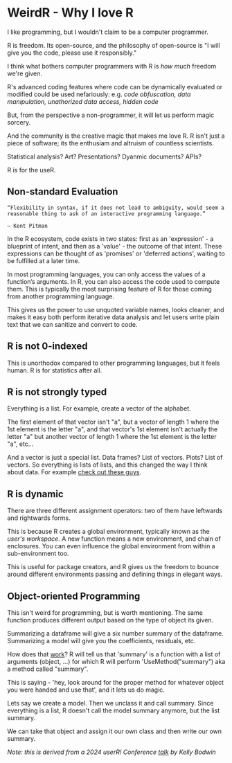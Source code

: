 # WeirdR - Why I love R

I like programming, but I wouldn't claim to be a computer programmer.

R is freedom. Its open-source, and the philosophy of open-source is "I will give you the code, please use it responsibly."

I think what bothers computer programmers with R is *how much* freedom we're given.

R's advanced coding features where code can be dynamically evaluated or modified could be used nefariously: e.g. *code obfuscation, data manipulation, unathorized data access, hidden code*

But, from the perspective a non-programmer, it will let us perform magic sorcery. 

And the community is the creative magic that makes me love R. R isn't just a piece of software; its the enthusiam and altruism of countless scientists.

Statistical analysis? Art? Presentations? Dyanmic documents? APIs? 

R is for the useR.

## Non-standard Evaluation

    “Flexibility in syntax, if it does not lead to ambiguity, would seem a reasonable thing to ask of an interactive programming language.”

    — Kent Pitman

In the R ecosystem, code exists in two states: first as an 'expression' - a blueprint of intent, and then as a 'value' - the outcome of that intent. These expressions can be thought of as 'promises' or 'deferred actions', waiting to be fulfilled at a later time.

In most programming languages, you can only access the values of a function’s arguments. In R, you can also access the code used to compute them. This is typically the most surprising feature of R for those coming from another programming language.

This gives us the power to use unquoted variable names, looks cleaner, and makes it easy both perform iterative data analysis and let users write plain text that we can sanitize and convert to code.

## R is not 0-indexed

This is unorthodox compared to other programming languages, but it feels human. R is for statistics after all.

## R is not strongly typed

Everything is a list.  For example, create a vector of the alphabet. 

The first element of that vector isn't "a", but a vector of length 1 where the 1st element is the letter "a", and that vector's 1st element isn't actually the letter "a" but another vector of length 1 where the 1st element is the letter "a", etc...

And a vector is just a special list. Data frames? List of vectors. Plots? List of vectors. So everything is lists of lists, and this changed the way I think about data. For example [check out these guys](https://tiledb.com/).

## R is dynamic

There are three different assignment operators: two of them have leftwards and rightwards forms.

This is because R creates a global environment, typically known as the *user's workspace*. A new function means a new environment, and chain of enclosures. You can even influence the global environment from within a sub-environment too. 

This is useful for package creators, and R gives us the freedom to bounce around different environments passing and defining things in elegant ways.

## Object-oriented Programming

This isn't weird for programming, but is worth mentioning. The same function produces different output based on the type of object its given.

Summarizing a dataframe will give a six number summary of the dataframe. Summarizing a model will give you the coefficients, residuals, etc.

How does that [work](https://www.rdocumentation.org/packages/base/versions/3.6.2/topics/environment)? R will tell us that 'summary' is a function with a list of arguments (object, ...) for which R will perform 'UseMethod("summary") aka a method called "summary".

This is saying - 'hey, look around for the proper method for whatever object you were handed and use that', and it lets us do magic.

Lets say we create a model. Then we unclass it and call summary. Since everything is a list, R doesn't call the model summary anymore, but the list summary. 

We can take that object and assign it our own class and then write our own summary. 


*Note: this is derived from a 2024 userR! Conference [talk](https://www.youtube.com/watch?v=KOQBfC1WPwM) by Kelly Bodwin*
